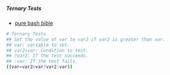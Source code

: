 

##### Ternary Tests

- [pure bash bible](https://github.com/dylanaraps/pure-bash-bible)

```bash
# Ternary Tests
## Set the value of var to var2 if var2 is greater than var.
## var: variable to set.
## var2>var: Condition to test.
## ?var2: If the test succeeds.
## :var: If the test fails.
((var=var2>var?var2:var))
```
